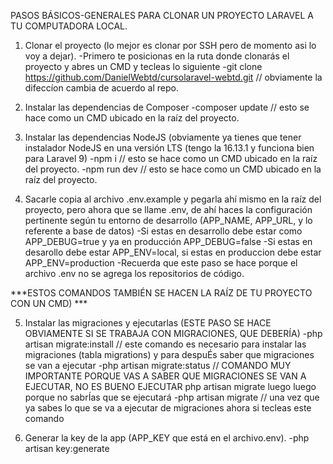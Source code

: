 PASOS BÁSICOS-GENERALES PARA CLONAR UN PROYECTO LARAVEL A TU COMPUTADORA LOCAL.

1. Clonar el proyecto (lo mejor es clonar por SSH pero de momento asi lo voy a dejar).
-Primero te posicionas en la ruta donde clonarás el proyecto y abres un CMD y tecleas lo siguiente
-git clone https://github.com/DanielWebtd/cursolaravel-webtd.git // obviamente la difeccíon cambia de acuerdo al repo.


2. Instalar las dependencias de Composer
-composer update // esto se hace como un CMD ubicado en la raíz del proyecto.

3. Instalar las dependencias NodeJS (obviamente ya tienes que tener instalador NodeJS en una versión LTS (tengo la 16.13.1 y funciona bien para Laravel 9)
-npm i // esto se hace como un CMD ubicado en la raíz del proyecto.
-npm run dev // esto se hace como un CMD ubicado en la raíz del proyecto.

4. Sacarle copia al archivo .env.example y pegarla ahí mismo en la raíz del proyecto, pero ahora que se
llame .env, de ahí haces la configuración pertinente según tu entorno de desarrollo (APP_NAME, APP_URL, y lo referente a base de datos)
-Si estas en desarrollo debe estar como APP_DEBUG=true y ya en producción APP_DEBUG=false
-Si estas en desarollo debe estar APP_ENV=local, si estas en produccion debe estar APP_ENV=production
-Recuerda que este paso se hace porque el archivo .env no se agrega los repositorios de código.

***ESTOS COMANDOS TAMBIÉN SE HACEN LA RAÍZ DE TU PROYECTO CON UN CMD) ***

5. Instalar las migraciones y ejecutarlas (ESTE PASO SE HACE OBVIAMENTE SI SE TRABAJA CON MIGRACIONES, QUE DEBERÍA)
-php artisan migrate:install // este comando es necesario para instalar las migraciones (tabla migrations) y para despuÉs saber que migraciones se van a ejecutar
-php artisan migrate:status // COMANDO MUY IMPORTANTE PORQUE VAS A SABER QUE MIGRACIONES SE VAN A EJECUTAR, NO ES BUENO EJECUTAR php artisan migrate luego luego porque no sabrÍas que se ejecutará
-php artisan migrate // una vez que ya sabes lo que se va a ejecutar de migraciones ahora si tecleas este comando

6. Generar la key de la app (APP_KEY que está en el archivo.env).
-php artisan key:generate
